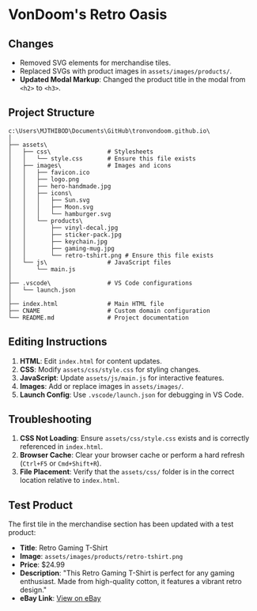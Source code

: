 # VonDoom's Retro Oasis

## Changes

- Removed SVG elements for merchandise tiles.
- Replaced SVGs with product images in `assets/images/products/`.
- **Updated Modal Markup**: Changed the product title in the modal from `<h2>` to `<h3>`.

## Project Structure

```
c:\Users\MJTHIBOD\Documents\GitHub\tronvondoom.github.io\
│
├── assets\
│   ├── css\                # Stylesheets
│   │   └── style.css       # Ensure this file exists
│   ├── images\             # Images and icons
│   │   ├── favicon.ico
│   │   ├── logo.png
│   │   ├── hero-handmade.jpg
│   │   ├── icons\
│   │   │   ├── Sun.svg
│   │   │   ├── Moon.svg
│   │   │   └── hamburger.svg
│   │   └── products\
│   │       ├── vinyl-decal.jpg
│   │       ├── sticker-pack.jpg
│   │       ├── keychain.jpg
│   │       ├── gaming-mug.jpg
│   │       └── retro-tshirt.png # Ensure this file exists
│   └── js\                 # JavaScript files
│       └── main.js
│
├── .vscode\                # VS Code configurations
│   └── launch.json
│
├── index.html              # Main HTML file
├── CNAME                   # Custom domain configuration
└── README.md               # Project documentation
```

## Editing Instructions

1. **HTML**: Edit `index.html` for content updates.
2. **CSS**: Modify `assets/css/style.css` for styling changes.
3. **JavaScript**: Update `assets/js/main.js` for interactive features.
4. **Images**: Add or replace images in `assets/images/`.
5. **Launch Config**: Use `.vscode/launch.json` for debugging in VS Code.

## Troubleshooting

1. **CSS Not Loading**: Ensure `assets/css/style.css` exists and is correctly referenced in `index.html`.
2. **Browser Cache**: Clear your browser cache or perform a hard refresh (`Ctrl+F5` or `Cmd+Shift+R`).
3. **File Placement**: Verify that the `assets/css/` folder is in the correct location relative to `index.html`.

## Test Product

The first tile in the merchandise section has been updated with a test product:

- **Title**: Retro Gaming T-Shirt
- **Image**: `assets/images/products/retro-tshirt.png`
- **Price**: $24.99
- **Description**: "This Retro Gaming T-Shirt is perfect for any gaming enthusiast. Made from high-quality cotton, it features a vibrant retro design."
- **eBay Link**: [View on eBay](https://www.ebay.com/itm/example-tshirt)
